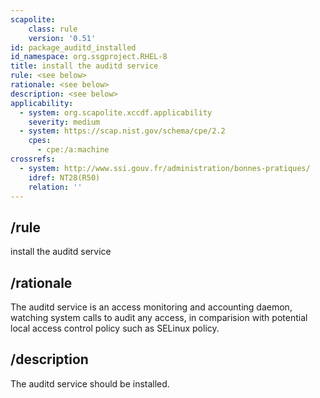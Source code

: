 ```yaml
---
scapolite:
    class: rule
    version: '0.51'
id: package_auditd_installed
id_namespace: org.ssgproject.RHEL-8
title: install the auditd service
rule: <see below>
rationale: <see below>
description: <see below>
applicability:
  - system: org.scapolite.xccdf.applicability
    severity: medium
  - system: https://scap.nist.gov/schema/cpe/2.2
    cpes:
      - cpe:/a:machine
crossrefs:
  - system: http://www.ssi.gouv.fr/administration/bonnes-pratiques/
    idref: NT28(R50)
    relation: ''
---
```



## /rule

install the auditd service

## /rationale

The
auditd service is an access monitoring and accounting daemon, watching
system calls to audit any access, in comparision with potential local
access control policy such as SELinux policy.

## /description

The
auditd service should be installed.
